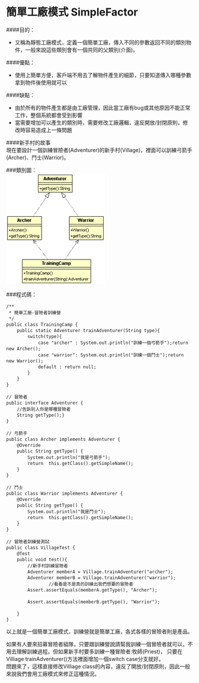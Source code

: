 # 簡單工廠模式 SimpleFactor
  
####目的：
* 又稱為靜態工廠模式，定義一個簡單工廠，傳入不同的參數返回不同的類別物件，一般來說這些類別會有一個共同的父類別(介面)。  
  
####優點：
* 使用上簡單方便，客戶端不用去了解物件產生的細節，只要知道傳入哪種參數拿到物件後使用就可以  

####缺點：
* 由於所有的物件產生都是由工廠管理，因此當工廠有bug或其他原因不能正常工作，整個系統都會受到影響
* 當需要增加可以產生的類別時，需要修改工廠邏輯，違反開放/封閉原則，修改時容易造成上一條問題
  
  
  
  
####新手村的故事  
現在要設計一個訓練冒險者(Adventurer)的新手村(Village)，裡面可以訓練弓箭手(Archer)、鬥士(Warrior)。  

###類別圖：  
![Training Camp](image/simpleFactory.gif)  

###程式碼：  
```
/**
 * 簡單工廠-冒險者訓練營
 */
public class TrainingCamp {
	public static Adventurer trainAdventurer(String type){
		switch(type){
			case "archer" : System.out.println("訓練一個弓箭手");return new Archer(); 
			case "warrior": System.out.println("訓練一個鬥士");return new Warrior();
			default : return null;
		}
	}
}

// 冒險者
public interface Adventurer {
	//告訴別人你是哪種冒險者
	String getType();}
}

// 弓箭手
public class Archer implements Adventurer {
	@Override
	public String getType() {
		System.out.println("我是弓箭手");
		return  this.getClass().getSimpleName();
	}
}

// 鬥士
public class Warrior implements Adventurer {
	@Override
	public String getType() {
		System.out.println("我是鬥士");	
		return  this.getClass().getSimpleName();
	}
}	

// 冒險者訓練營測試
public class VillageTest {
	@Test
	public void test(){
		//新手村訓練冒險者
		Adventurer memberA = Village.trainAdventurer("archer");
		Adventurer memberB = Village.trainAdventurer("warrior");
				//看看是不是真的訓練出我們想要的冒險者
		Assert.assertEquals(memberA.getType(), "Archer");

		Assert.assertEquals(memberB.getType(), "Warrior");
		
	}
}

```
  
以上就是一個簡單工廠模式，訓練營就是簡單工廠，各式各樣的冒險者則是產品。  

如果有人要來招募冒險者組隊，只要跟訓練營說請幫我訓練一個冒險者就可以，不用去理解訓練過程。但如果新手村要多訓練一種冒險者:牧師(Priest)，
只要在Villiage trainAdventurer()方法裡面增加一個switch case分支就好。  
問題來了，這樣直接修改Villiage class的內容，違反了開放/封閉原則，因此一般來說我們會用工廠模式來修正這種情況。

 
  
